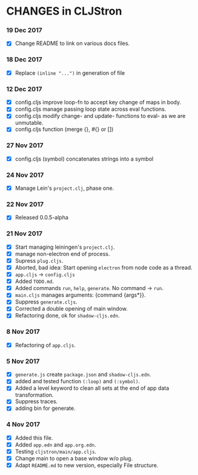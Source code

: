 # CHANGES in CLJStron
### 19 Dec 2017
  * [X] Change README to link on various docs files.
### 18 Dec 2017
  * [X] Replace `(inline "...")` in generation of file
### 12 Dec 2017
  * [X] config.cljs improve loop-fn to accept key change of maps in body.
  * [X] config.cljs manage passing loop state across eval functions.
  * [X] config.cljs modify change- and update- functions to eval- as we are unmutable.
  * [X] config.cljs function (merge {}, #{} or [])
### 27 Nov 2017
  * [X] config.cljs (symbol) concatenates strings into a symbol
### 24 Nov 2017
  * [X] Manage Lein's `project.clj`, phase one.
### 22 Nov 2017
  * [X] Released 0.0.5-alpha
### 21 Nov 2017
  * [X] Start managing leiningen's `project.clj`.
  * [X] manage non-electron end of process.
  * [X] Supress `plug.cljs`.
  * [X] Aborted, bad idea: Start opening `electron` from node code as a thread.
  * [X] `app.cljs` -> `config.cljs`
  * [X] Added `TODO.md`.
  * [X] Added commands `run`, `help`, `generate`. No command -> `run`.
  * [X] `main.cljs` manages arguments: {command {args*}}.
  * [X] Suppress `generate.cljs`.
  * [X] Corrected a double opening of main window.
  * [X] Refactoring done, ok for `shadow-cljs.edn`.
### 8 Nov 2017
  * [X] Refactoring of `app.cljs`.
### 5 Nov 2017
  * [X] `generate.js` create `package.json` and `shadow-cljs.edn`.
  * [X] added and tested function `(:loop)` and `(:symbol)`.
  * [X] Added a level keyword to clean all sets at the end of app data transformation.
  * [X] Suppress traces.
  * [X] adding bin for generate.
### 4 Nov 2017
  * [X] Added this file.
  * [X] Added `app.edn` and `app.org.edn`.
  * [X] Testing `cljstron/main/app.cljs`.
  * [X] Change main to open a base window w/o plug.
  * [X] Adapt `README.md` to new version, especially File structure.
